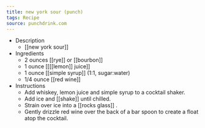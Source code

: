 ```yaml
---
title: new york sour (punch)
tags: Recipe
source: punchdrink.com
---
```


- Description
	- [[new york sour]]
- Ingredients
	- 2 ounces [[rye]] or [[bourbon]]
	- 1 ounce [[[[lemon]] juice]]
	- 1 ounce [[simple syrup]] (1:1, sugar:water)
	- 1/4 ounce [[red wine]]
- Instructions
	- Add whiskey, lemon juice and simple syrup to a cocktail shaker.
	- Add ice and [[shake]] until chilled.
	- Strain over ice into a [[rocks glass]] .
	- Gently drizzle red wine over the back of a bar spoon to create a float atop the cocktail.
